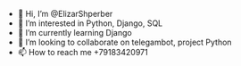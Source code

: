 - 👋 Hi, I’m @ElizarShperber
- 👀 I’m interested in Python, Django, SQL
- 🌱 I’m currently learning Django
- 💞️ I’m looking to collaborate on telegambot, project Python
- 📫 How to reach me +79183420971

<!---
ElizarShperber/ElizarShperber is a ✨ special ✨ repository because its `README.md` (this file) appears on your GitHub profile.
You can click the Preview link to take a look at your changes.
--->

